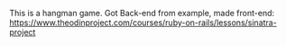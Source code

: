 This is a hangman game. Got Back-end from example, made front-end: https://www.theodinproject.com/courses/ruby-on-rails/lessons/sinatra-project